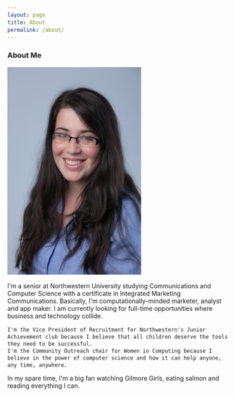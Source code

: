 ```yaml
---
layout: page
title: About
permalink: /about/
---
```




### About Me



<img src="/images/Karina.Updated.HEAdshot.final.jpg" alt="karina" style="width:304px;height:470px;">

I'm a senior at Northwestern University studying Communications and Computer Science with a certificate in Integrated Marketing Communications. 
	Basically, I'm computationally-minded marketer, analyst and app maker. I am currently looking for full-time opportunities where business and technology collide. 

	I'm the Vice President of Recruitment for Northwestern's Junior Achievement club because I believe that all children deserve the tools they need to be successful.
	I'm the Community Outreach chair for Women in Computing because I believe in the power of computer science and how it can help anyone, any time, anywhere. 
  
  In my spare time, I'm a big fan watching Gilmore Girls, eating salmon and reading everything I can. 
  
  


